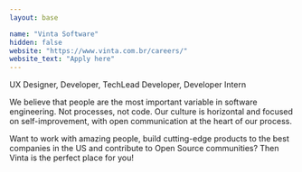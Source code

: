 ```yaml
---
layout: base

name: "Vinta Software"
hidden: false
website: "https://www.vinta.com.br/careers/"
website_text: "Apply here"
---
```

UX Designer, Developer, TechLead Developer, Developer Intern

We believe that people are the most important variable in software engineering. Not processes, not code. Our culture is horizontal and focused on self-improvement, with open communication at the heart of our process.

Want to work with amazing people, build cutting-edge products to the best companies in the US and contribute to Open Source communities? Then Vinta is the perfect place for you!
